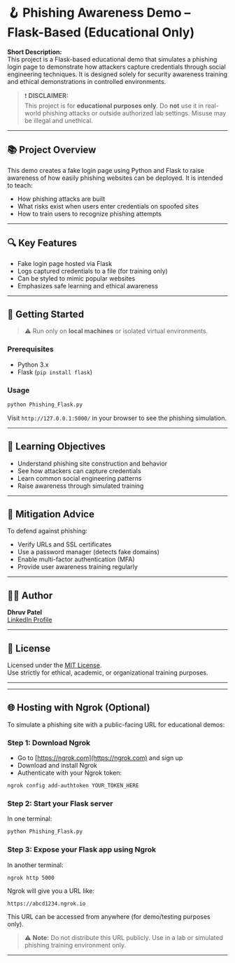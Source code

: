 # 🪝 Phishing Awareness Demo – Flask-Based (Educational Only)

**Short Description:**  
This project is a Flask-based educational demo that simulates a phishing login page to demonstrate how attackers capture credentials through social engineering techniques. It is designed solely for security awareness training and ethical demonstrations in controlled environments.

> ❗ **DISCLAIMER:**  
> This project is for **educational purposes only**. Do **not** use it in real-world phishing attacks or outside authorized lab settings. Misuse may be illegal and unethical.

---

## 📚 Project Overview

This demo creates a fake login page using Python and Flask to raise awareness of how easily phishing websites can be deployed. It is intended to teach:
- How phishing attacks are built
- What risks exist when users enter credentials on spoofed sites
- How to train users to recognize phishing attempts

---

## 🔍 Key Features

- Fake login page hosted via Flask
- Logs captured credentials to a file (for training only)
- Can be styled to mimic popular websites
- Emphasizes safe learning and ethical awareness

---

## 🚀 Getting Started

> ⚠️ Run only on **local machines** or isolated virtual environments.

### Prerequisites
- Python 3.x
- Flask (`pip install flask`)

### Usage
```bash
python Phishing_Flask.py
```
Visit `http://127.0.0.1:5000/` in your browser to see the phishing simulation.

---

## 🎯 Learning Objectives

- Understand phishing site construction and behavior
- See how attackers can capture credentials
- Learn common social engineering patterns
- Raise awareness through simulated training

---

## 🧯 Mitigation Advice

To defend against phishing:
- Verify URLs and SSL certificates
- Use a password manager (detects fake domains)
- Enable multi-factor authentication (MFA)
- Provide user awareness training regularly

---

## 👨‍💻 Author

**Dhruv Patel**  
[LinkedIn Profile](https://www.linkedin.com/in/dhruvpatel-infosec)

---

## 📄 License

Licensed under the [MIT License](LICENSE).  
Use strictly for ethical, academic, or organizational training purposes.

---

---

## 🌐 Hosting with Ngrok (Optional)

To simulate a phishing site with a public-facing URL for educational demos:

### Step 1: Download Ngrok
- Go to [https://ngrok.com](https://ngrok.com) and sign up
- Download and install Ngrok
- Authenticate with your Ngrok token:
```bash
ngrok config add-authtoken YOUR_TOKEN_HERE
```

### Step 2: Start your Flask server
In one terminal:
```bash
python Phishing_Flask.py
```

### Step 3: Expose your Flask app using Ngrok
In another terminal:
```bash
ngrok http 5000
```

Ngrok will give you a URL like:
```
https://abcd1234.ngrok.io
```

This URL can be accessed from anywhere (for demo/testing purposes only).

> ⚠️ **Note:** Do not distribute this URL publicly. Use in a lab or simulated phishing training environment only.

---
